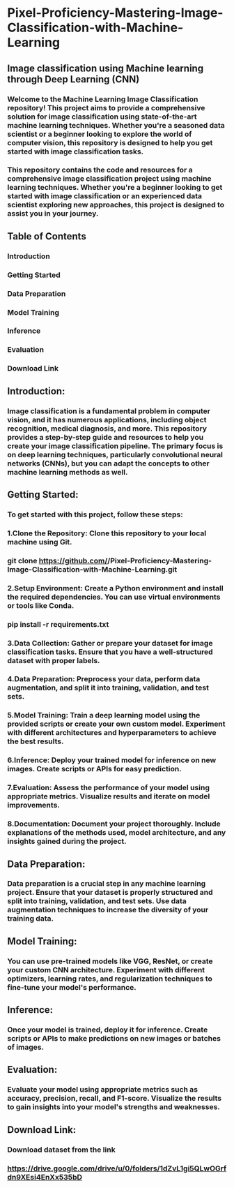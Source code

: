 # Pixel-Proficiency-Mastering-Image-Classification-with-Machine-Learning
## Image classification using Machine learning through Deep Learning (CNN)

### Welcome to the Machine Learning Image Classification repository! This project aims to provide a comprehensive solution for image classification using state-of-the-art machine learning techniques. Whether you're a seasoned data scientist or a beginner looking to explore the world of computer vision, this repository is designed to help you get started with image classification tasks.

### This repository contains the code and resources for a comprehensive image classification project using machine learning techniques. Whether you're a beginner looking to get started with image classification or an experienced data scientist exploring new approaches, this project is designed to assist you in your journey.

## Table of Contents
### Introduction
### Getting Started
### Data Preparation
### Model Training
### Inference
### Evaluation
### Download Link


## Introduction:
### Image classification is a fundamental problem in computer vision, and it has numerous applications, including object recognition, medical diagnosis, and more. This repository provides a step-by-step guide and resources to help you create your image classification pipeline. The primary focus is on deep learning techniques, particularly convolutional neural networks (CNNs), but you can adapt the concepts to other machine learning methods as well.


## Getting Started:
### To get started with this project, follow these steps:

### 1.Clone the Repository: Clone this repository to your local machine using Git.
### git clone https://github.com/<your-username>/Pixel-Proficiency-Mastering-Image-Classification-with-Machine-Learning.git

### 2.Setup Environment: Create a Python environment and install the required dependencies. You can use virtual environments or tools like Conda.
### pip install -r requirements.txt

### 3.Data Collection: Gather or prepare your dataset for image classification tasks. Ensure that you have a well-structured dataset with proper labels.

### 4.Data Preparation: Preprocess your data, perform data augmentation, and split it into training, validation, and test sets.

### 5.Model Training: Train a deep learning model using the provided scripts or create your own custom model. Experiment with different architectures and hyperparameters to achieve the best results.

### 6.Inference: Deploy your trained model for inference on new images. Create scripts or APIs for easy prediction.

### 7.Evaluation: Assess the performance of your model using appropriate metrics. Visualize results and iterate on model improvements.

### 8.Documentation: Document your project thoroughly. Include explanations of the methods used, model architecture, and any insights gained during the project.


## Data Preparation:
### Data preparation is a crucial step in any machine learning project. Ensure that your dataset is properly structured and split into training, validation, and test sets. Use data augmentation techniques to increase the diversity of your training data.


## Model Training:
### You can use pre-trained models like VGG, ResNet, or create your custom CNN architecture. Experiment with different optimizers, learning rates, and regularization techniques to fine-tune your model's performance.


## Inference:
### Once your model is trained, deploy it for inference. Create scripts or APIs to make predictions on new images or batches of images.


## Evaluation:
### Evaluate your model using appropriate metrics such as accuracy, precision, recall, and F1-score. Visualize the results to gain insights into your model's strengths and weaknesses.


## Download Link:
### Download dataset from the link
### https://drive.google.com/drive/u/0/folders/1dZvL1gi5QLwOGrfdn9XEsi4EnXx535bD
